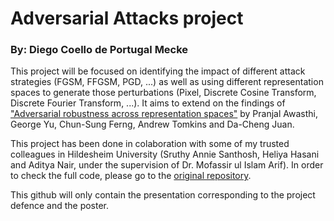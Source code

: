 # Adversarial Attacks project
### By: Diego Coello de Portugal Mecke

This project will be focused on identifying the impact of different attack strategies (FGSM, FFGSM, PGD, ...) as well as using different representation spaces to
generate those perturbations (Pixel, Discrete Cosine Transform, Discrete Fourier Transform, ...).
It aims to extend on the findings of ["Adversarial robustness across representation spaces"]((https://arxiv.org/abs/2012.00802)) by Pranjal Awasthi, George Yu, Chun-Sung Ferng, Andrew Tomkins and Da-Cheng Juan.

This project has been done in colaboration with some of my trusted colleagues in Hildesheim University (Sruthy Annie Santhosh, Heliya Hasani and Aditya Nair, under the supervision of Dr. Mofassir ul Islam Arif).
In order to check the full code, please go to the [original repository](https://github.com/adnair11/adverserial-robustness-project).

This github will only contain the presentation corresponding to the project defence and the poster.
